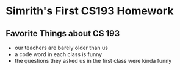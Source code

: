 # Simrith's First CS193 Homework

## Favorite Things about CS 193
- our teachers are barely older than us
- a code word in each class is funny
- the questions they asked us in the first class were kinda funny

